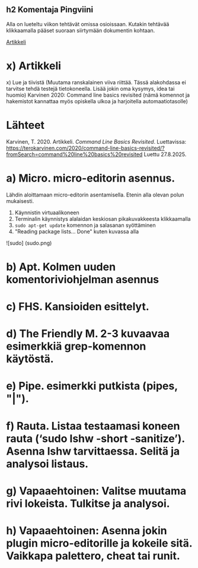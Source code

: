 ## h2 Komentaja Pingviini

Alla on lueteltu viikon tehtävät omissa osioissaan. Kutakin tehtävää klikkaamalla pääset suoraan siirtymään dokumentin kohtaan.

[Artikkeli](#artikkeli)

# x) Artikkeli

x) Lue ja tiivistä (Muutama ranskalainen viiva riittää. Tässä alakohdassa ei tarvitse tehdä testejä tietokoneella. Lisää jokin oma kysymys, idea tai huomio)
Karvinen 2020: Command line basics revisited (nämä komennot ja hakemistot kannattaa myös opiskella ulkoa ja harjoitella automaatiotasolle)

# Lähteet

Karvinen, T. 2020. Artikkeli. _Command Line Basics Revisited_. Luettavissa: https://terokarvinen.com/2020/command-line-basics-revisited/?fromSearch=command%20line%20basics%20revisited Luettu 27.8.2025.

# a) Micro. micro-editorin asennus.
Lähdin aloittamaan micro-editorin asentamisella. Etenin alla olevan polun mukaisesti.

1. Käynnistin virtuaalikoneen
2. Terminalin käynnistys alalaidan keskiosan pikakuvakkeesta klikkaamalla
3. `sudo apt-get update` komennon ja salasanan syöttäminen
4. "Reading package lists... Done" kuten kuvassa alla

![sudo] (sudo.png)

# b) Apt. Kolmen uuden komentoriviohjelman asennus

# c) FHS. Kansioiden esittelyt.

# d) The Friendly M. 2-3 kuvaavaa esimerkkiä grep-komennon käytöstä. 
# e) Pipe.  esimerkki putkista (pipes, "|").
# f) Rauta. Listaa testaamasi koneen rauta (‘sudo lshw -short -sanitize’). Asenna lshw tarvittaessa. Selitä ja analysoi listaus.
# g) Vapaaehtoinen: Valitse muutama rivi lokeista. Tulkitse ja analysoi.
# h) Vapaaehtoinen: Asenna jokin plugin micro-editorille ja kokeile sitä. Vaikkapa palettero, cheat tai runit.






